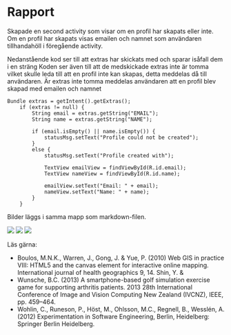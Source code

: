 
# Rapport

Skapade en second activity som visar om en profil har skapats eller inte. Om en profil har skapats visas emailen och namnet som användaren
tillhandahöll i föregående activity.

Nedanstående kod ser till att extras har skickats med och sparar isåfall dem i en sträng
Koden ser även till att de medskickade extras inte är tomma vilket skulle leda till att en profil inte kan skapas,
detta meddelas då till användaren. Är extras inte tomma meddelas användaren att en profil blev skapad med emailen och namnet

```
Bundle extras = getIntent().getExtras();
    if (extras != null) {
        String email = extras.getString("EMAIL");
        String name = extras.getString("NAME");

        if (email.isEmpty() || name.isEmpty()) {
            statusMsg.setText("Profile could not be created");
        }
        else {
            statusMsg.setText("Profile created with");

            TextView emailView = findViewById(R.id.email);
            TextView nameView = findViewById(R.id.name);

            emailView.setText("Email: " + email);
            nameView.setText("Name: " + name);
        }
    }
```

Bilder läggs i samma mapp som markdown-filen.

![](input_fields.png)
![](profile_created.png)
![](profile_not_created.png)

Läs gärna:

- Boulos, M.N.K., Warren, J., Gong, J. & Yue, P. (2010) Web GIS in practice VIII: HTML5 and the canvas element for interactive online mapping. International journal of health geographics 9, 14. Shin, Y. &
- Wunsche, B.C. (2013) A smartphone-based golf simulation exercise game for supporting arthritis patients. 2013 28th International Conference of Image and Vision Computing New Zealand (IVCNZ), IEEE, pp. 459–464.
- Wohlin, C., Runeson, P., Höst, M., Ohlsson, M.C., Regnell, B., Wesslén, A. (2012) Experimentation in Software Engineering, Berlin, Heidelberg: Springer Berlin Heidelberg.
